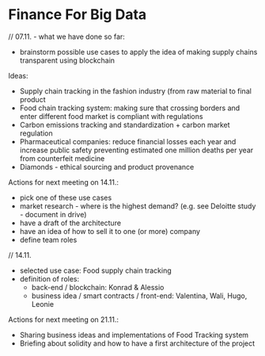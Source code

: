 # Finance For Big Data

// 07.11. - what we have done so far:
- brainstorm possible use cases to apply the idea of making supply chains transparent using blockchain

Ideas:
- Supply chain tracking in the fashion industry (from raw material to final product
- Food chain tracking system: making sure that crossing borders and enter different food market is compliant with regulations 
- Carbon emissions tracking and standardization + carbon market regulation
- Pharmaceutical companies: reduce financial losses each year and increase public safety preventing estimated one million deaths per year from counterfeit medicine
- Diamonds - ethical sourcing and product provenance


Actions for next meeting on 14.11.:

- pick one of these use cases
- market research - where is the highest demand? (e.g. see Deloitte study - document in drive)
- have a draft of the architecture
- have an idea of how to sell it to one (or more) company
- define team roles


// 14.11.

- selected use case: Food supply chain tracking
- definition of roles:
    - back-end / blockchain: Konrad & Alessio
    - business idea / smart contracts / front-end: Valentina, Wali, Hugo, Leonie 
    
Actions for next meeting on 21.11.:

- Sharing business ideas and implementations of Food Tracking system
- Briefing about solidity and how to have a first architecture of the project
